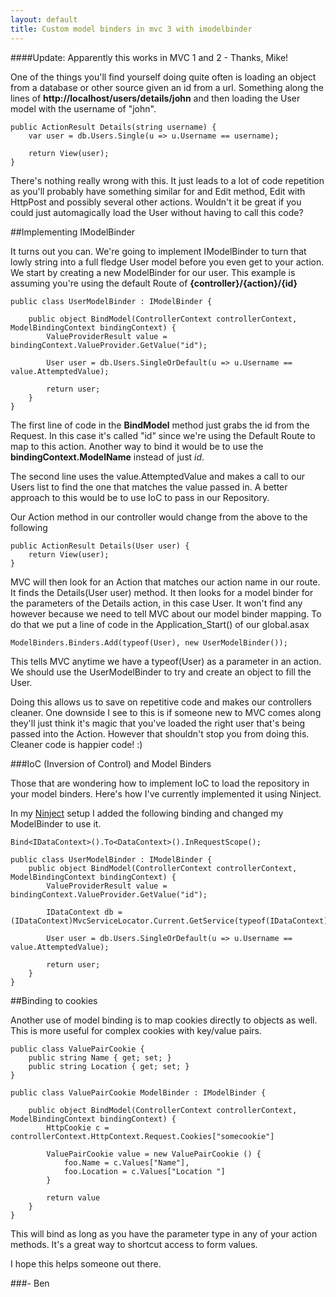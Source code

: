```yaml
---
layout: default
title: Custom model binders in mvc 3 with imodelbinder
---
```


####Update: Apparently this works in MVC 1 and 2 - Thanks, Mike!

One of the things you'll find yourself doing quite often is loading an object from a database or other source given an id from a url. Something along the lines of <strong>http://localhost/users/details/john</strong> and then loading the User model with the username of "john".

    public ActionResult Details(string username) {
        var user = db.Users.Single(u => u.Username == username);

        return View(user);
    }


There's nothing really wrong with this. It just leads to a lot of code repetition as you'll probably have something similar  for and Edit method, Edit with HttpPost and possibly several other actions. Wouldn't it be great if you could just automagically load the User without having to call this code?

##Implementing IModelBinder

It turns out you can. We're going to implement IModelBinder to turn that lowly string into a full fledge User model before you even get to your action. We start by creating a new ModelBinder for our user. This example is assuming you're using the default Route of <strong>{controller}/{action}/{id}</strong>

    public class UserModelBinder : IModelBinder {

        public object BindModel(ControllerContext controllerContext, ModelBindingContext bindingContext) {
            ValueProviderResult value = bindingContext.ValueProvider.GetValue("id");

            User user = db.Users.SingleOrDefault(u => u.Username == value.AttemptedValue);

            return user;
        }
    }


The first line of code in the <strong>BindModel</strong> method just grabs the id from the Request. In this case it's called "id" since we're using the Default Route to map to this action. Another way to bind it would be to use the <strong>bindingContext.ModelName</strong> instead of just <em>id</em>.

The second line uses the value.AttemptedValue and makes a call to our Users list to find the one that matches the value passed in. A better approach to this would be to use IoC to pass in our Repository.

Our Action method in our controller would change from the above to the following

    public ActionResult Details(User user) {
        return View(user);
    }


MVC will then look for an Action that matches our action name in our route. It finds the Details(User user) method. It then looks for a model binder for the parameters of the Details action, in this case User. It won't find any however because we need to tell MVC about our model binder mapping. To do that we put a line of code in the Application&#95;Start() of our global.asax

    ModelBinders.Binders.Add(typeof(User), new UserModelBinder());

This tells MVC anytime we have a typeof(User) as a parameter in an action. We should use the UserModelBinder to try and create an object to fill the User.

Doing this allows us to save on repetitive code and makes our controllers cleaner. One downside I see to this is if someone new to MVC comes along they'll just think it's magic that you've loaded the right user that's being passed into the Action. However that shouldn't stop you from doing this. Cleaner code is happier code! :)

###IoC (Inversion of Control) and Model Binders

Those that are wondering how to implement IoC to load the repository in your model binders. Here's how I've currently implemented it using Ninject.

In my <a href='http://buildstarted.com/2010/08/24/dependency-injection-with-ninject-moq-and-unit-testing/'>Ninject</a> setup I added the following binding and changed my ModelBinder to use it.

    Bind<IDataContext>().To<DataContext>().InRequestScope();

    public class UserModelBinder : IModelBinder {
        public object BindModel(ControllerContext controllerContext, ModelBindingContext bindingContext) {
            ValueProviderResult value = bindingContext.ValueProvider.GetValue("id");

            IDataContext db = (IDataContext)MvcServiceLocator.Current.GetService(typeof(IDataContext));

            User user = db.Users.SingleOrDefault(u => u.Username == value.AttemptedValue);

            return user;
        }
    }


##Binding to cookies

Another use of model binding is to map cookies directly to objects as well. This is more useful for complex cookies with key/value pairs.

    public class ValuePairCookie {
        public string Name { get; set; }
        public string Location { get; set; }
    }

    public class ValuePairCookie ModelBinder : IModelBinder {

        public object BindModel(ControllerContext controllerContext, ModelBindingContext bindingContext) {
            HttpCookie c = controllerContext.HttpContext.Request.Cookies["somecookie"]

            ValuePairCookie value = new ValuePairCookie () {
                foo.Name = c.Values["Name"],
                foo.Location = c.Values["Location "]
            }

            return value
        }
    }


This will bind as long as you have the parameter type in any of your action methods. It's a great way to shortcut access to form values.

I hope this helps someone out there.

###- Ben